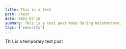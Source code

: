 ```yaml
---
title: This is a test
path: /test
date: 2021-07-16
summary: This is a test post made during maintenance.
tags: ['security']
---
```


This is a temporary test post
